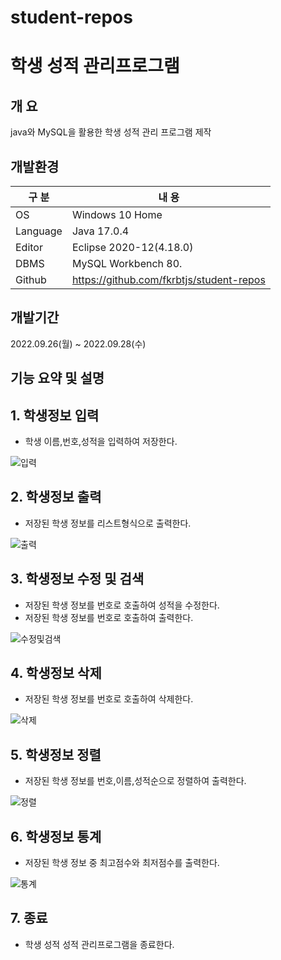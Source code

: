 # student-repos
# 학생 성적 관리프로그램

## 개 요

java와 MySQL을 활용한 학생 성적 관리 프로그램 제작

## 개발환경

| 구 분 | 내 용 |
| --- | --- |
| OS | Windows 10 Home |
| Language | Java 17.0.4 |
| Editor | Eclipse 2020-12(4.18.0) |
| DBMS | MySQL Workbench 80. |
| Github | https://github.com/fkrbtjs/student-repos |

## 개발기간

2022.09.26(월) ~ 2022.09.28(수)

## 기능 요약 및 설명


## 1. 학생정보 입력
   - 학생 이름,번호,성적을 입력하여 저장한다.

![입력](https://user-images.githubusercontent.com/115532120/195983831-624733e8-7d1a-491c-9b4b-75a7fba795db.PNG)

## 2. 학생정보 출력
   - 저장된 학생 정보를 리스트형식으로 출력한다.

![출력](https://user-images.githubusercontent.com/115532120/195984524-0bd0c6ae-4ba0-40e7-8411-2fccde1187dc.PNG)


## 3. 학생정보 수정 및 검색
   - 저장된 학생 정보를 번호로 호출하여 성적을 수정한다.
   - 저장된 학생 정보를 번호로 호출하여 출력한다.

![수정및검색](https://user-images.githubusercontent.com/115532120/195984294-294e06f2-60dc-4a5f-8840-cc91288b8ac1.PNG)

## 4. 학생정보 삭제
   - 저장된 학생 정보를 번호로 호출하여 삭제한다.

![삭제](https://user-images.githubusercontent.com/115532120/195984343-898e5752-6857-4b81-8ce8-272d6104a4b8.PNG)

## 5. 학생정보 정렬
   - 저장된 학생 정보를 번호,이름,성적순으로 정렬하여 출력한다.

![정렬](https://user-images.githubusercontent.com/115532120/195984385-886252e0-8aa9-4c17-acbe-b71cfa651ad4.PNG)

## 6. 학생정보 통계
   - 저장된 학생 정보 중 최고점수와 최저점수를 출력한다.

![통계](https://user-images.githubusercontent.com/115532120/195984422-1d88c30c-b06e-4737-9d87-1901ad485060.PNG)

## 7. 종료
   - 학생 성적 성적 관리프로그램을 종료한다.





   
   



